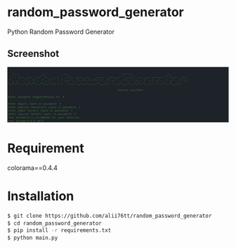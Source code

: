 # random_password_generator
Python Random Password Generator

## Screenshot

![](Screenshot.png)

# Requirement
colorama==0.4.4

# Installation

```sh
$ git clone https://github.com/alii76tt/random_password_generator
$ cd random_password_generator
$ pip install -r requirements.txt
$ python main.py
```
